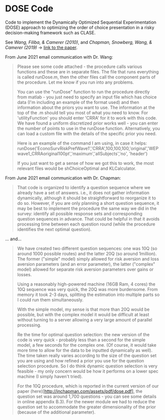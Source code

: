 # DOSE Code

Code to implement the Dynamically Optimized Sequential Experimentation (DOSE) approach to optimizing the order of choice presentation in a risky decision-making framework such as CLASE.

See _Wang, Filiba, & Camerer (2010)_, and _Chapman, Snowberg, Wang, & Camerer (2019)_ -> [link to the paper](http://jnchapman.com/assets/pdf/dose.pdf).

From June 2021 email communication with Dr. Wang:

> Please see some code attached - the procedure calls various functions and these are in separate files. The file that runs everything is called runDose.m, then the other files call the component parts of the procedure. Let me know if you run into any problems.
>
> You can use the "runDose" function  to run the procedure directly from matlab - you just need to specify an input file which has choice data (I'm including an example of the format used) and then information about the priors you want to use. The information at the top of the .m should tell you most of what you need to know. For 'utilityFunction' you should enter 'CRRA' for it to work with this code. We have found a uniform discretized prior works well - you can enter the number of points to use in the runDose function. Alternatively, you can load a custom file with the details of the specific prior you need.
>
> Here is an example of the command I am using, in case it helps: runDose('EconoSurvRiskPrefWave1','CRRA',100,100,100,'original','WEPwave1_CRRAoriginal100pt','maximum','allSubjects','no', 'header')
>
> If you just want to get a sense of how we got this to work, the most relevant files would be shChoiceOptimal and KLCalculator.

From June 2021 email communication with Dr. Chapman:

> That code is organized to identify a question sequence where we already have a set of answers. i.e., it does not gather information dynamically, although it should be straightforward to reorganize it to do so. However, if you are only planning a short question sequence, it may be best to implement the procedure the same way we did in the survey: identify all possible response sets and corresponding question sequences in advance. That could be helpful in that it avoids processing time between each question round (while the procedure identifies the next optimal question).

... and...

> We have created two different question sequences: one was 10Q (so around 1000 possible routes) and the latter 20Q (so around 1million). The former ("simple" model) simply allowed for risk aversion and loss aversion parameters (and an error parameter), the latter ("complex" model) allowed for separate risk aversion parameters over gains or losses.
>
> Using a reasonably high-powered machine (16GB Ram, 4 cores) the 10Q sequence was very quick, the 20Q was more burdensome. From memory it took 2-3 days, splitting the estimation into multiple parts so I could run them simultaneously.  
>
> With the simple model, my sense is that more than 20Q would be possible, but with the complex model it would be difficult at least without turning to a server allowing a very large amount of parallel processing.
>
> Re the time for optimal question selection: the new version of the code is very quick - probably less than a second for the simple model, a few seconds for the complex one. (Of course, it would take more time to allow for the data to be inputted dynamically as well). The time taken really varies according to the size of the question set you are using and how refined a prior you use for the question selection procedure. So I do think dynamic question selection is very feasible - my only concern would be how it performs on a lower spec machine (I simply haven't tried).
>
> For the 10Q procedure, which is reported in the current version of our paper (here)[http://jnchapman.com/assets/pdf/dose.pdf], the question set was around 1,700 questions - you can see some details in online appendix B.3). For the newer module we had to reduce the question set to accommodate the greater dimensionality of the prior (because of the additional parameter).
